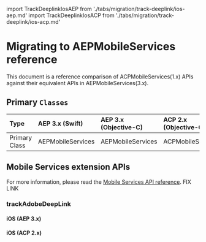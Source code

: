 import TrackDeeplinkIosAEP from './tabs/migration/track-deeplink/ios-aep.md'
import TrackDeeplinkIosACP from './tabs/migration/track-deeplink/ios-acp.md'

# Migrating to AEPMobileServices reference

This document is a reference comparison of ACPMobileServices(1.x) APIs against their equivalent APIs in AEPMobileServices(3.x).

## Primary `Classes`

| Type | AEP 3.x (Swift) | AEP 3.x (Objective-C) | ACP 2.x (Objective-C) |
| :--- | :--- | :--- | :--- |
| Primary Class | AEPMobileServices | AEPMobileServices | ACPMobileServices |

## Mobile Services extension APIs

For more information, please read the [Mobile Services API reference](https://aep-sdks.gitbook.io/docs/using-mobile-extensions/adobe-analytics-mobile-services/mobileservices-api-reference). FIX LINK

### trackAdobeDeepLink

<TabsBlock orientation="horizontal" slots="heading, content" repeat="2"/>

#### iOS (AEP 3.x)

<TrackDeeplinkIosAEP/>

#### iOS (ACP 2.x)

<TrackDeeplinkIosACP/>

